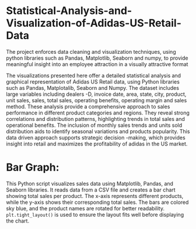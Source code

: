 # Statistical-Analysis-and-Visualization-of-Adidas-US-Retail-Data
The project enforces data cleaning and visualization techniques, using python libraries such as Pandas, Matplotlib, Seaborn and numpy, to provide meaningful insight into an employee attraction in a visually attractive format


The visualizations presented here offer a detailed statistical analysis and graphical representation of Adidas US Retail data, using Python libraries such as Pandas, Matplotalib, Seaborn and Numpy. The dataset includes large variables including dealers -D, invoice date, area, state, city, product, unit sales, sales, total sales, operating benefits, operating margin and sales method. These analysis provide a comprehensive approach to sales performance in different product categories and regions. They reveal strong correlations and distribution patterns, highlighting trends in total sales and operational benefits. The inclusion of monthly sales trends and units sold distribution aids to identify seasonal variations and products popularity. This data driven approach supports strategic decision -making, which provides insight into retail and maximizes the profitability of adidas in the US market.


# Bar Graph:

This Python script visualizes sales data using Matplotlib, Pandas, and Seaborn libraries. It reads data from a CSV file and creates a bar chart showing total sales per product. The x-axis represents different products, while the y-axis shows their corresponding total sales. The bars are colored sky blue, and the product names are rotated for better readability. `plt.tight_layout()` is used to ensure the layout fits well before displaying the chart.
